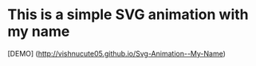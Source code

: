 # This is a simple SVG animation with my name
[DEMO] (http://vishnucute05.github.io/Svg-Animation--My-Name)
